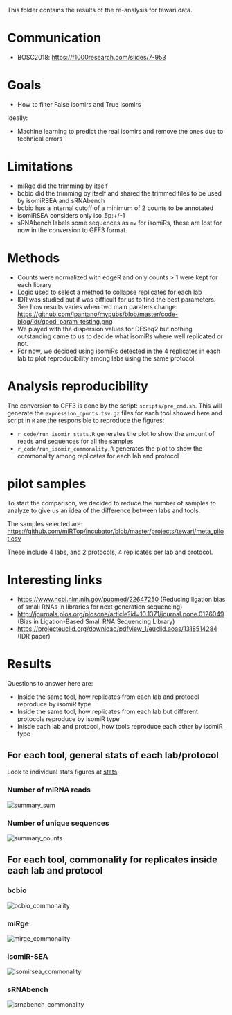 This folder contains the results of the re-analysis for tewari data.

# Communication

* BOSC2018: https://f1000research.com/slides/7-953

# Goals

* How to filter False isomirs and True isomirs

Ideally:

* Machine learning to predict the real isomirs and remove the ones due to technical errors


# Limitations

* miRge did the trimming by itself
* bcbio did the trimming by itself and shared the trimmed files to be used by isomiRSEA and sRNAbench
* bcbio has a internal cutoff of a minimum of 2 counts to be annotated
* isomiRSEA considers only iso_5p:+/-1
* sRNAbench labels some sequences as `mv` for isomiRs, these are lost for now in the conversion to GFF3 format.


# Methods

* Counts were normalized with edgeR and only counts > 1 were kept for each library
* Logic used to select a method to collapse replicates for each lab
 * IDR was studied but if was difficult for us to find the best parameters. See how results varies when two main paraters change: https://github.com/lpantano/mypubs/blob/master/code-blog/idr/good_param_testing.png
 * We played with the dispersion values for DESeq2 but nothing outstanding came to us to decide what isomiRs where well replicated or not.
 * For now, we decided using isomiRs detected in the 4 replicates in each lab to plot reproducibility among labs using the same protocol.

# Analysis reproducibility

The conversion to GFF3 is done by the script:  `scripts/pre_cmd.sh`. This will generate the `expression_cpunts.tsv.gz` files for each tool showed here and script in `R` are the responsible to reproduce the figures:

* `r_code/run_isomir_stats.R` generates the plot to show the amount of reads and sequences for all the samples
* `r_code/run_isomir_commonality.R` generates the plot to show the commonality among replicates for each lab and protocol

# pilot samples

To start the comparison, we decided to reduce the number of samples to analyze to give us an idea of the difference between labs and tools.

The samples selected are: https://github.com/miRTop/incubator/blob/master/projects/tewari/meta_pilot.csv

These include 4 labs, and 2 protocols, 4 replicates per lab and protocol.

# Interesting links

* https://www.ncbi.nlm.nih.gov/pubmed/22647250 (Reducing ligation bias of small RNAs in libraries for next generation sequencing)
* http://journals.plos.org/plosone/article?id=10.1371/journal.pone.0126049 (Bias in Ligation-Based Small RNA Sequencing Library)
* https://projecteuclid.org/download/pdfview_1/euclid.aoas/1318514284 (IDR paper)

# Results

Questions to answer here are:

* Inside the same tool, how replicates from each lab and protocol reproduce by isomiR type
* Inside the same tool, how replicates from each lab but different protocols reproduce by isomiR type
* Inisde each lab and protocol, how tools reproduce each other by isomiR type

## For each tool, general stats of each lab/protocol

Look to individual stats figures at [stats](md/stats.md)


###  Number of miRNA reads

![summary_sum](https://github.com/miRTop/incubator/raw/master/projects/tewari/figures/stats/summary_sum.png)

### Number of unique sequences

![summary_counts](https://github.com/miRTop/incubator/raw/master/projects/tewari/figures/stats/summary_counts.png)


## For each tool, commonality for replicates inside each lab and protocol

### bcbio

![bcbio_commonality](https://github.com/miRTop/incubator/raw/master/projects/tewari/figures/replicates/bcbio.png)

### miRge

![mirge_commonality](https://github.com/miRTop/incubator/raw/master/projects/tewari/figures/replicates/mirge.png)

### isomiR-SEA

![isomirsea_commonality](https://github.com/miRTop/incubator/raw/master/projects/tewari/figures/replicates/isomirsea.png)

### sRNAbench

![srnabench_commonality](https://github.com/miRTop/incubator/raw/master/projects/tewari/figures/replicates/srnabench.png)

